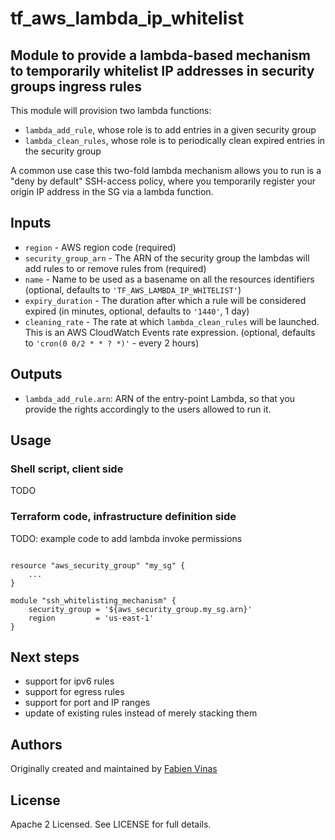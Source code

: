# tf_aws_lambda_ip_whitelist 

## Module to provide a lambda-based mechanism to temporarily whitelist IP addresses in security groups ingress rules

This module will provision two lambda functions:
- `lambda_add_rule`, whose role is to add entries in a given security group
- `lambda_clean_rules`, whose role is to periodically clean expired entries in the security group

A common use case this two-fold lambda mechanism allows you to run is a "deny by default" SSH-access policy, where you temporarily register your origin IP address in the SG via a lambda function.

## Inputs

  * `region` - AWS region code (required)
  * `security_group_arn` - The ARN of the security group the lambdas will add rules to or remove rules from (required)
  * `name` - Name to be used as a basename on all the resources identifiers (optional, defaults to `'TF_AWS_LAMBDA_IP_WHITELIST'`)
  * `expiry_duration` - The duration after which a rule will be considered expired (in minutes, optional, defaults to `'1440'`, 1 day)
  * `cleaning_rate` - The rate at which `lambda_clean_rules` will be launched. This is an AWS CloudWatch Events rate expression. (optional, defaults to `'cron(0 0/2 * * ? *)'` - every 2 hours)

## Outputs

  * `lambda_add_rule.arn`: ARN of the entry-point Lambda, so that you provide the rights accordingly to the users allowed to run it.

## Usage

### Shell script, client side

TODO

### Terraform code, infrastructure definition side

TODO: example code to add lambda invoke permissions

```hcl

resource "aws_security_group" "my_sg" {
    ...
}

module "ssh_whitelisting_mechanism" {
    security_group = '${aws_security_group.my_sg.arn}'
    region         = 'us-east-1'
}
```

## Next steps

- support for ipv6 rules
- support for egress rules
- support for port and IP ranges
- update of existing rules instead of merely stacking them

## Authors

Originally created and maintained by [Fabien Vinas](https://github.com/fvinas)

## License

Apache 2 Licensed. See LICENSE for full details.
